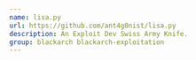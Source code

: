 ```yaml
---
name: lisa.py
url: https://github.com/ant4g0nist/lisa.py
description: An Exploit Dev Swiss Army Knife.
group: blackarch blackarch-exploitation
---
```

